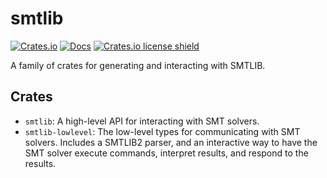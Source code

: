 # smtlib

[![Crates.io](https://img.shields.io/crates/v/smtlib.svg)](https://crates.io/crates/smtlib)
[![Docs](https://docs.rs/smtlib/badge.svg)](https://docs.rs/smtlib)
[![Crates.io license shield](https://img.shields.io/crates/l/smtlib.svg)](https://crates.io/crates/smtlib)

A family of crates for generating and interacting with SMTLIB.

## Crates

- `smtlib`: A high-level API for interacting with SMT solvers.
- `smtlib-lowlevel`: The low-level types for communicating with SMT solvers. Includes a SMTLIB2 parser, and an interactive way to have the SMT solver execute commands, interpret results, and respond to the results.
